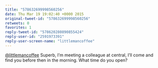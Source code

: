 ```yaml
---
title: "578632699998560256"
date: Thu Mar 19 19:02:40 +0000 2015
original-tweet-id: "578632699998560256"
retweets: 0
favorites: 1
reply-tweet-id: "578620280890855424"
reply-user-id: "2591973391"
reply-user-screen-name: "littlemancoffee"
---
```

<a href="https://twitter.com/littlemancoffee">@littlemancoffee</a> Superb, I’m meeting a colleague at central, I’ll come and find you before then in the morning. What time do you open?
